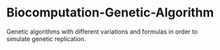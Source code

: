 # Biocomputation-Genetic-Algorithm
Genetic algorithms with different variations and formulas in order to simulate genetic replication.
